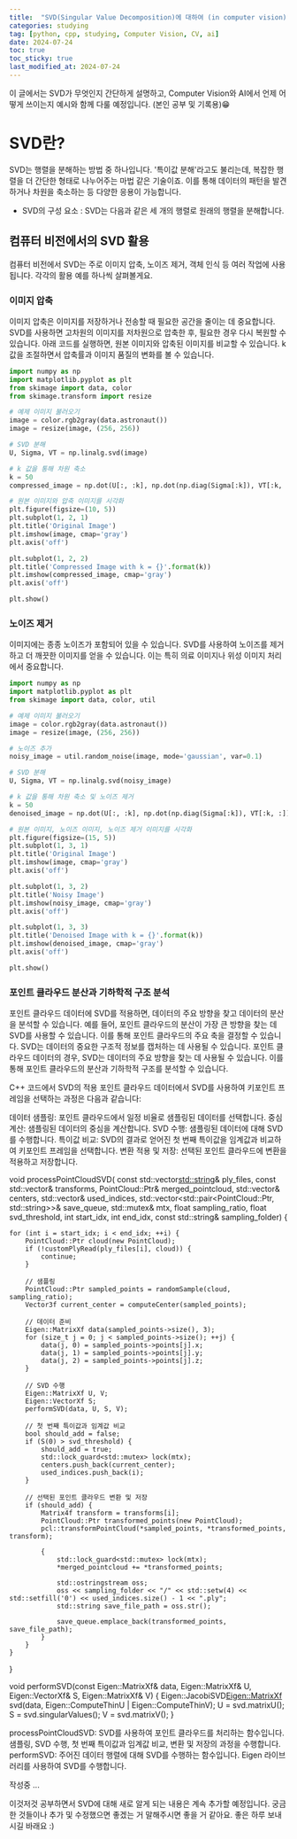 ```yaml
---
title:  "SVD(Singular Value Decomposition)에 대하여 (in computer vision)" 
categories: studying
tag: [python, cpp, studying, Computer Vision, CV, ai]
date: 2024-07-24
toc: true
toc_sticky: true
last_modified_at: 2024-07-24
---
```


이 글에서는 SVD가 무엇인지 간단하게 설명하고, Computer Vision와 AI에서 언제 어떻게 쓰이는지 예시와 함께 다룰 예정입니다. (본인 공부 및 기록용)😁

# SVD란?
SVD는 행렬을 분해하는 방법 중 하나입니다. '특이값 분해'라고도 불리는데, 복잡한 행렬을 더 간단한 형태로 나누어주는 마법 같은 기술이죠. 이를 통해 데이터의 패턴을 발견하거나 차원을 축소하는 등 다양한 응용이 가능합니다.

- SVD의 구성 요소
: SVD는 다음과 같은 세 개의 행렬로 원래의 행렬을 분해합니다.

## 컴퓨터 비전에서의 SVD 활용
컴퓨터 비전에서 SVD는 주로 이미지 압축, 노이즈 제거, 객체 인식 등 여러 작업에 사용됩니다. 각각의 활용 예를 하나씩 살펴볼게요.

### 이미지 압축
이미지 압축은 이미지를 저장하거나 전송할 때 필요한 공간을 줄이는 데 중요합니다. SVD를 사용하면 고차원의 이미지를 저차원으로 압축한 후, 필요한 경우 다시 복원할 수 있습니다.
아래 코드를 실행하면, 원본 이미지와 압축된 이미지를 비교할 수 있습니다. k 값을 조절하면서 압축률과 이미지 품질의 변화를 볼 수 있습니다.
```python
import numpy as np
import matplotlib.pyplot as plt
from skimage import data, color
from skimage.transform import resize

# 예제 이미지 불러오기
image = color.rgb2gray(data.astronaut())
image = resize(image, (256, 256))

# SVD 분해
U, Sigma, VT = np.linalg.svd(image)

# k 값을 통해 차원 축소
k = 50
compressed_image = np.dot(U[:, :k], np.dot(np.diag(Sigma[:k]), VT[:k, :]))

# 원본 이미지와 압축 이미지를 시각화
plt.figure(figsize=(10, 5))
plt.subplot(1, 2, 1)
plt.title('Original Image')
plt.imshow(image, cmap='gray')
plt.axis('off')

plt.subplot(1, 2, 2)
plt.title('Compressed Image with k = {}'.format(k))
plt.imshow(compressed_image, cmap='gray')
plt.axis('off')

plt.show()
```


### 노이즈 제거
이미지에는 종종 노이즈가 포함되어 있을 수 있습니다. SVD를 사용하여 노이즈를 제거하고 더 깨끗한 이미지를 얻을 수 있습니다. 이는 특히 의료 이미지나 위성 이미지 처리에서 중요합니다.
```python
import numpy as np
import matplotlib.pyplot as plt
from skimage import data, color, util

# 예제 이미지 불러오기
image = color.rgb2gray(data.astronaut())
image = resize(image, (256, 256))

# 노이즈 추가
noisy_image = util.random_noise(image, mode='gaussian', var=0.1)

# SVD 분해
U, Sigma, VT = np.linalg.svd(noisy_image)

# k 값을 통해 차원 축소 및 노이즈 제거
k = 50
denoised_image = np.dot(U[:, :k], np.dot(np.diag(Sigma[:k]), VT[:k, :]))

# 원본 이미지, 노이즈 이미지, 노이즈 제거 이미지를 시각화
plt.figure(figsize=(15, 5))
plt.subplot(1, 3, 1)
plt.title('Original Image')
plt.imshow(image, cmap='gray')
plt.axis('off')

plt.subplot(1, 3, 2)
plt.title('Noisy Image')
plt.imshow(noisy_image, cmap='gray')
plt.axis('off')

plt.subplot(1, 3, 3)
plt.title('Denoised Image with k = {}'.format(k))
plt.imshow(denoised_image, cmap='gray')
plt.axis('off')

plt.show()
```

### 포인트 클라우드 분산과 기하학적 구조 분석
포인트 클라우드 데이터에 SVD를 적용하면, 데이터의 주요 방향을 찾고 데이터의 분산을 분석할 수 있습니다. 예를 들어, 포인트 클라우드의 분산이 가장 큰 방향을 찾는 데 SVD를 사용할 수 있습니다. 이를 통해 포인트 클라우드의 주요 축을 결정할 수 있습니다.
SVD는 데이터의 중요한 구조적 정보를 캡처하는 데 사용될 수 있습니다. 포인트 클라우드 데이터의 경우, SVD는 데이터의 주요 방향을 찾는 데 사용될 수 있습니다. 이를 통해 포인트 클라우드의 분산과 기하학적 구조를 분석할 수 있습니다.

C++ 코드에서 SVD의 적용
포인트 클라우드 데이터에서 SVD를 사용하여 키포인트 프레임을 선택하는 과정은 다음과 같습니다:

데이터 샘플링: 포인트 클라우드에서 일정 비율로 샘플링된 데이터를 선택합니다.
중심 계산: 샘플링된 데이터의 중심을 계산합니다.
SVD 수행: 샘플링된 데이터에 대해 SVD를 수행합니다.
특이값 비교: SVD의 결과로 얻어진 첫 번째 특이값을 임계값과 비교하여 키포인트 프레임을 선택합니다.
변환 적용 및 저장: 선택된 포인트 클라우드에 변환을 적용하고 저장합니다.


void processPointCloudSVD(
    const std::vector<std::string>& ply_files,
    const std::vector<Matrix4f>& transforms,
    PointCloud::Ptr& merged_pointcloud,
    std::vector<Vector3f>& centers,
    std::vector<int>& used_indices,
    std::vector<std::pair<PointCloud::Ptr, std::string>>& save_queue,
    std::mutex& mtx,
    float sampling_ratio,
    float svd_threshold,
    int start_idx,
    int end_idx,
    const std::string& sampling_folder) {

    for (int i = start_idx; i < end_idx; ++i) {
        PointCloud::Ptr cloud(new PointCloud);
        if (!customPlyRead(ply_files[i], cloud)) {
            continue;
        }

        // 샘플링
        PointCloud::Ptr sampled_points = randomSample(cloud, sampling_ratio);
        Vector3f current_center = computeCenter(sampled_points);

        // 데이터 준비
        Eigen::MatrixXf data(sampled_points->size(), 3);
        for (size_t j = 0; j < sampled_points->size(); ++j) {
            data(j, 0) = sampled_points->points[j].x;
            data(j, 1) = sampled_points->points[j].y;
            data(j, 2) = sampled_points->points[j].z;
        }

        // SVD 수행
        Eigen::MatrixXf U, V;
        Eigen::VectorXf S;
        performSVD(data, U, S, V);

        // 첫 번째 특이값과 임계값 비교
        bool should_add = false;
        if (S(0) > svd_threshold) {
            should_add = true;
            std::lock_guard<std::mutex> lock(mtx);
            centers.push_back(current_center);
            used_indices.push_back(i);
        }

        // 선택된 포인트 클라우드 변환 및 저장
        if (should_add) {
            Matrix4f transform = transforms[i];
            PointCloud::Ptr transformed_points(new PointCloud);
            pcl::transformPointCloud(*sampled_points, *transformed_points, transform);

            {
                std::lock_guard<std::mutex> lock(mtx);
                *merged_pointcloud += *transformed_points;

                std::ostringstream oss;
                oss << sampling_folder << "/" << std::setw(4) << std::setfill('0') << used_indices.size() - 1 << ".ply";
                std::string save_file_path = oss.str();

                save_queue.emplace_back(transformed_points, save_file_path);
            }
        }
    }
}

void performSVD(const Eigen::MatrixXf& data, Eigen::MatrixXf& U, Eigen::VectorXf& S, Eigen::MatrixXf& V) {
    Eigen::JacobiSVD<Eigen::MatrixXf> svd(data, Eigen::ComputeThinU | Eigen::ComputeThinV);
    U = svd.matrixU();
    S = svd.singularValues();
    V = svd.matrixV();
}

processPointCloudSVD: SVD를 사용하여 포인트 클라우드를 처리하는 함수입니다. 샘플링, SVD 수행, 첫 번째 특이값과 임계값 비교, 변환 및 저장의 과정을 수행합니다.
performSVD: 주어진 데이터 행렬에 대해 SVD를 수행하는 함수입니다. Eigen 라이브러리를 사용하여 SVD를 수행합니다.


작성중 ...


이것저것 공부하면서 SVD에 대해 새로 알게 되는 내용은 계속 추가할 예정입니다. 궁금한 것들이나 추가 및 수정했으면 좋겠는 거 말해주시면 좋을 거 같아요.
좋은 하루 보내시길 바래요 :)
